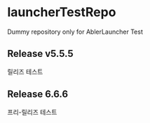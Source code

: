 # launcherTestRepo

Dummy repository only for AblerLauncher Test

## Release v5.5.5

릴리즈 테스트

## Release 6.6.6

프리-릴리즈 테스트
